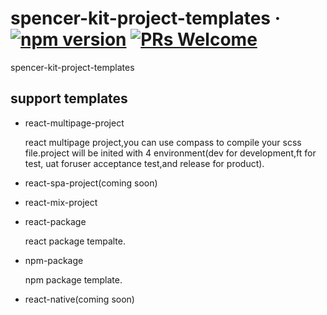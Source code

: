 # spencer-kit-project-templates &middot; [![npm version](https://badge.fury.io/js/spencer-kit-project-templates.svg)](https://badge.fury.io/js/spencer-kit-project-templates) [![PRs Welcome](https://img.shields.io/badge/PRs-welcome-brightgreen.svg?style=flat-square)](http://makeapullrequest.com)


spencer-kit-project-templates

## support templates

* react-multipage-project

    react multipage project,you can use compass to compile your scss file.project will be inited with 4 environment(dev for development,ft for test, uat foruser acceptance test,and release for product).
* react-spa-project(coming soon)
* react-mix-project
    
* react-package

    react package tempalte.
* npm-package
    
    npm package template.
* react-native(coming soon)
